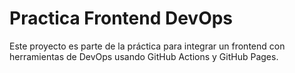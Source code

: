 # Practica Frontend DevOps

Este proyecto es parte de la práctica para integrar un frontend con herramientas de DevOps usando GitHub Actions y GitHub Pages.
